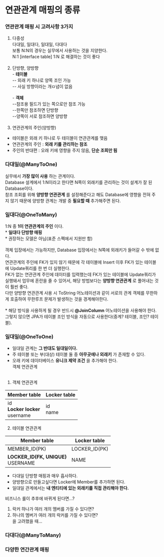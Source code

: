 # 연관관계 매핑의 종류

### 연관관계 매핑 시 고려사항 3가지
1. 다중성
   <br>다대일, 일대다, 일대일, 다대다
   <br>보통 N:N의 경우는 실무에서 사용하는 것을 지양한다.
   <br>N:1 [interface table] 1:N 로 해결하는 것이 좋다
   <br><br>
2. 단방향, 양방향
   <br>- __테이블__
   <br>-- 외래 키 하나로 양쪽 조인 가능
   <br>-- 사실 방향이라는 개ㅁ념이 없음
   <br>
   <br>- __객체__
   <br>--참조용 필드가 있는 쪽으로만 참조 가능
   <br>--한쪽만 참조하면 단방향
   <br>--양쪽이 서로 참조하면 양방향
   <br><br>
3. 연관관계의 주인(양방향)
* 테이블은 외래 키 하나로 두 테이블이 연관관계를 맺음
* 연관관계의 주인 : __외래 키를 관리하는 참조__
* 주인의 반대편 : 오래 키에 영향을 주지 않음, __단순 조회만 됨__

### 다대일(@ManyToOne)
실무에서 __가장 많이 사용__ 하는 관계이다.
<br>Database 설계에서 1:N이라고 한다면 N쪽이 외래키를 관리하는 것이 설계가 잘 된 Database이다.
<br>참조 조회를 위해 __양방향 연관관계__ 를 설정해준다고 해도 Database에 영향을 전혀 주지 않기 때문에 양방향 관계는 개발 중 __필요할 때__ 추가해주면 된다.
<br>

### 일대다(@OneToMany)
1:N 중 __1이 연관관계의 주인__ 이다.
<br>* __일대다 단방향 매핑__
<br>* 권장하는 모델은 아님(표준 스펙에서 지원만 함)
<br>
<br>객체 입장에서는 가능하지만, Database 입장에서는 N쪽에 외래키가 들어갈 수 밖에 없다.
<br>연관관계의 주인에 FK가 있지 않기 때문에 각 테이블에 Insert 이후 FK가 있는 테이블에 Update쿼리를 한 번 더 실행한다.
<br>FK가 없는 연관관계 주인에 데이터를 입력했는데 FK가 있는 테이블에 Update쿼리가 실행돼서 업무에 혼란을 줄 수 있어서, 해당 방법보다는 __양방향 연관관계__ 로 풀어내는 것이 훨씬 좋다.
<br>다만 양방향 연관관계 사용 시 ToString 어노테이션과 같이 서로의 관계 객체를 무한하게 호출하여 무한루프 문제가 발생하는 것을 경계해야한다.
<br>
<br>* 해당 방식을 사용하게 될 경우 반드시 __@JoinColumn__ 어노테이션을 사용해야 한다. 그렇지 않으면 JPA가 테이블 조인 방식을 자동으로 사용한다(중계? 테이블, 조인? 테이블).

### 일대일(@OneToOne)
* 일대일 관계는 __그 반대도 일대일이다.__
* 주 테이블 또는 부(대상) 테이블 둘 중 __아무곳에나 외래키__ 가 존재할 수 있다.
* 오래 키에 데이터베이스 __유니크 제약 조건__ 을 추가해야 한다.
  <br>객체 연관관계
  <br>
  <br>
1. 객체 연관관계

| Member table                          | Locker table |
|---------------------------------------|--------------|
| id<br/>__Locker locker__<br/>username | id<br/>name  |

2. 테이블 연관관계

| Member table                           | Locker table  |
|----------------------------------------|---------------|
| MEMBER_ID(PK)                          | LOCKER_ID(PK) |
| __LOCKER_ID(FK, UNIQUE)__<br/>USERNAME | NAME          |

* 다대일 단방향 매핑과 매우 흡사하다.
* 양방향으로 만들고싶다면 Locker에 Member를 추가하면 된다.
* 일대일 관계에서는 __내 엔티티에 있는 외래키를 직접 관리해야 한다.__
  

비즈니스 룰이 추후에 바뀌게 된다면...?  
1. 락커 하나가 여러 개의 멤버를 가질 수 있다면?  
2. 하나의 멤버가 여러 개의 락커를 가질 수 있다면?   
을 고려했을 때...
  
   
### 다대다(@ManyToMany)


### 다양한 연간관계 매핑

